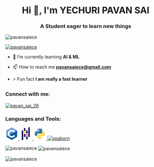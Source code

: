 <h1 align="center">Hi 👋, I'm YECHURI PAVAN SAI</h1>
<h3 align="center">A Student eager to learn new things</h3>

<p align="left"> <img src="https://komarev.com/ghpvc/?username=pavansaiece&label=Profile%20views&color=0e75b6&style=flat" alt="pavansaiece" /> </p>

<p align="left"> <a href="https://github.com/ryo-ma/github-profile-trophy"><img src="https://github-profile-trophy.vercel.app/?username=pavansaiece" alt="pavansaiece" /></a> </p>

- 🌱 I’m currently learning **AI & ML**

- 📫 How to reach me **pavansaiece@gmail.com**

- ⚡ Fun fact **I am really a fast learner**

<h3 align="left">Connect with me:</h3>
<p align="left">
<a href="https://instagram.com/pavan_sai_26" target="blank"><img align="center" src="https://raw.githubusercontent.com/rahuldkjain/github-profile-readme-generator/master/src/images/icons/Social/instagram.svg" alt="pavan_sai_26" height="30" width="40" /></a>
</p>

<h3 align="left">Languages and Tools:</h3>
<p align="left"> <a href="https://www.cprogramming.com/" target="_blank" rel="noreferrer"> <img src="https://raw.githubusercontent.com/devicons/devicon/master/icons/c/c-original.svg" alt="c" width="40" height="40"/> </a> <a href="https://pandas.pydata.org/" target="_blank" rel="noreferrer"> <img src="https://raw.githubusercontent.com/devicons/devicon/2ae2a900d2f041da66e950e4d48052658d850630/icons/pandas/pandas-original.svg" alt="pandas" width="40" height="40"/> </a> <a href="https://www.python.org" target="_blank" rel="noreferrer"> <img src="https://raw.githubusercontent.com/devicons/devicon/master/icons/python/python-original.svg" alt="python" width="40" height="40"/> </a> <a href="https://seaborn.pydata.org/" target="_blank" rel="noreferrer"> <img src="https://seaborn.pydata.org/_images/logo-mark-lightbg.svg" alt="seaborn" width="40" height="40"/> </a> </p>

<p><img align="left" src="https://github-readme-stats.vercel.app/api/top-langs?username=pavansaiece&show_icons=true&locale=en&layout=compact" alt="pavansaiece" /></p>

<p>&nbsp;<img align="center" src="https://github-readme-stats.vercel.app/api?username=pavansaiece&show_icons=true&locale=en" alt="pavansaiece" /></p>

<p><img align="center" src="https://github-readme-streak-stats.herokuapp.com/?user=pavansaiece&" alt="pavansaiece" /></p>
